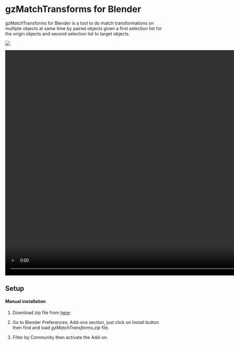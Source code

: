 # gzMatchTransforms for Blender
gzMatchTransforms for Blender is a tool to do match transformations on multiple objects at same time by paired objects given a first selection list for the origin objects and second selection list to target objects. 

<img src="https://github.com/AlbertoGZ-dev/gzMatchTransforms/blob/master/docs/gzMatchTransforms_showcase.png"></img>

<video width="1280" height="720" controls>
  <source src="movie.mp4" type="video/mp4">
 </video>

## Setup

#### Manual installation

1. Download zip file from <a href="https://github.com/AlbertoGZ-dev/gzMatchTransforms/archive/refs/heads/master.zip">here</a>:

2. Go to Blender Preferences, Add-ons section, just click on Install button then find and load *gzMatchTransforms.zip* file.

3. Filter by Community then activate the Add-on.
